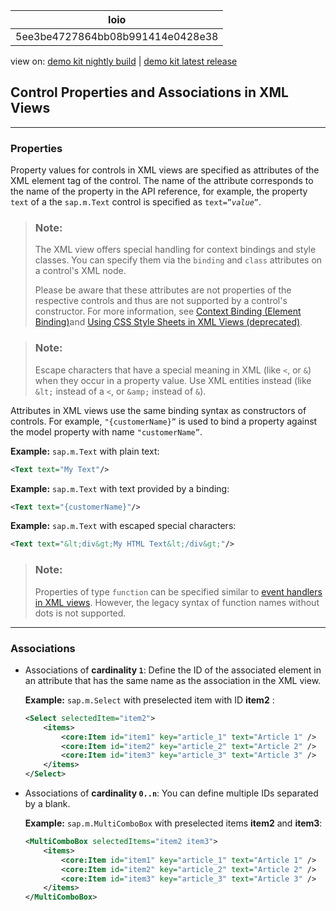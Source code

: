<!-- loio5ee3be4727864bb08b991414e0428e38 -->

| loio |
| -----|
| 5ee3be4727864bb08b991414e0428e38 |

<div id="loio">

view on: [demo kit nightly build](https://sdk.openui5.org/nightly/#/topic/5ee3be4727864bb08b991414e0428e38) | [demo kit latest release](https://sdk.openui5.org/topic/5ee3be4727864bb08b991414e0428e38)</div>

## Control Properties and Associations in XML Views

***

### Properties

Property values for controls in XML views are specified as attributes of the XML element tag of the control. The name of the attribute corresponds to the name of the property in the API reference, for example, the property `text` of a the `sap.m.Text` control is specified as <code>text=”<i>value</i>”</code>.

> ### Note:  
> The XML view offers special handling for context bindings and style classes. You can specify them via the `binding` and `class` attributes on a control's XML node.
> 
> Please be aware that these attributes are not properties of the respective controls and thus are not supported by a control's constructor. For more information, see [Context Binding \(Element Binding\)](Context_Binding_Element_Binding_91f05e8.md)and [Using CSS Style Sheets in XML Views \(deprecated\)](Using_CSS_Style_Sheets_in_XML_Views_deprecated_b564935.md).

> ### Note:  
> Escape characters that have a special meaning in XML \(like `<`, or `&`\) when they occur in a property value. Use XML entities instead \(like `&lt;` instead of a `<`, or `&amp;` instead of `&`\).

Attributes in XML views use the same binding syntax as constructors of controls. For example, `"{customerName}”` is used to bind a property against the model property with name `"customerName”`.

**Example:** `sap.m.Text` with plain text:

```xml
<Text text="My Text"/>
```

**Example:** `sap.m.Text` with text provided by a binding:

```xml
<Text text="{customerName}"/>
```

**Example:** `sap.m.Text` with escaped special characters:

```xml
<Text text="&lt;div&gt;My HTML Text&lt;/div&gt;"/>
```

> ### Note:  
> Properties of type `function` can be specified similar to [event handlers in XML views](Handling_Events_in_XML_Views_b0fb4de.md). However, the legacy syntax of function names without dots is not supported.

***

### Associations

-   Associations of **cardinality `1`**: Define the ID of the associated element in an attribute that has the same name as the association in the XML view.

    **Example:** `sap.m.Select` with preselected item with ID **item2** :

    ```xml
    <Select selectedItem="item2">
        <items>
            <core:Item id="item1" key="article_1" text="Article 1" />
            <core:Item id="item2" key="article_2" text="Article 2" />
            <core:Item id="item3" key="article_3" text="Article 3" />
        </items>
    </Select>
    ```

-   Associations of **cardinality `0..n`**: You can define multiple IDs separated by a blank.

    **Example:** `sap.m.MultiComboBox` with preselected items **item2** and **item3**:

    ```xml
    <MultiComboBox selectedItems="item2 item3">
        <items>
            <core:Item id="item1" key="article_1" text="Article 1" />
            <core:Item id="item2" key="article_2" text="Article 2" />
            <core:Item id="item3" key="article_3" text="Article 3" />
        </items>
    </MultiComboBox>
    ```


